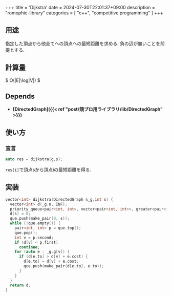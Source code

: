 +++
title = 'Dijkstra'
date = 2024-07-30T22:01:37+09:00
description = "romophic-library"
categories = [
  "c++",
  "competitive programming"
]
+++
## 用途
指定した頂点から他全てへの頂点への最短距離を求める. 負の辺が無いことを前提とする.

## 計算量
$ O(|E|\log|V|) $

## Depends
- **[DirectedGraph]({{< ref "post/競プロ用ライブラリ/lib/DirectedGraph" >}})**

## 使い方
### 宣言
```cpp
auto res = dijkstra(g,s);
```
`res[i]`で頂点sから頂点iの最短距離を得る.

## 実装
```cpp
vector<int> dijkstra(DirectedGraph &_g,int s) {
  vector<int> d(_g.n, INF);
  priority_queue<pair<int, int>, vector<pair<int, int>>, greater<pair<int, int>>> que;
  d[s] = 0;
  que.push(make_pair(0, s));
  while (!que.empty()) {
    pair<int, int> p = que.top();
    que.pop();
    int v = p.second;
    if (d[v] < p.first)
      continue;
    for (auto e : _g.g[v]) {
      if (d[e.to] > d[v] + e.cost) {
        d[e.to] = d[v] + e.cost;
        que.push(make_pair(d[e.to], e.to));
      }
    }
  }
  return d;
}
```